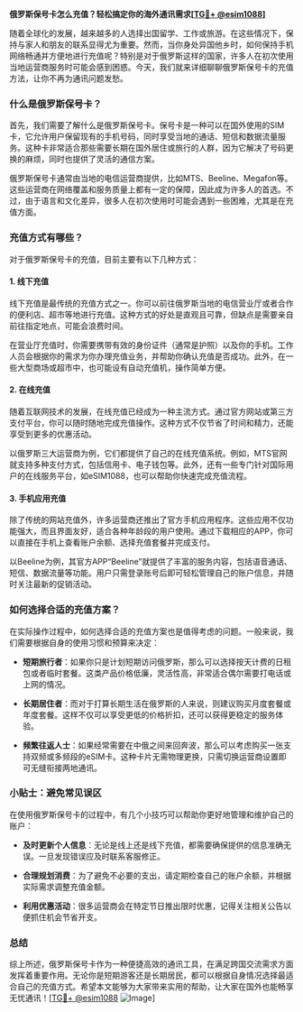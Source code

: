 **俄罗斯保号卡怎么充值？轻松搞定你的海外通讯需求[[TG💪+ @esim1088](https://t.me/s/esim1088)]**

随着全球化的发展，越来越多的人选择出国留学、工作或旅游。在这些情况下，保持与家人和朋友的联系显得尤为重要。然而，当你身处异国他乡时，如何保持手机网络畅通并方便地进行充值呢？特别是对于俄罗斯这样的国家，许多人在初次使用当地运营商服务时可能会感到困惑。今天，我们就来详细聊聊俄罗斯保号卡的充值方法，让你不再为通讯问题发愁。

### 什么是俄罗斯保号卡？

首先，我们需要了解什么是俄罗斯保号卡。保号卡是一种可以在国外使用的SIM卡，它允许用户保留现有的手机号码，同时享受当地的通话、短信和数据流量服务。这种卡非常适合那些需要长期在国外居住或旅行的人群，因为它解决了号码更换的麻烦，同时也提供了灵活的通信方案。

俄罗斯保号卡通常由当地的电信运营商提供，比如MTS、Beeline、Megafon等。这些运营商在网络覆盖和服务质量上都有一定的保障，因此成为许多人的首选。不过，由于语言和文化差异，很多人在初次使用时可能会遇到一些困难，尤其是在充值方面。

### 充值方式有哪些？

对于俄罗斯保号卡的充值，目前主要有以下几种方式：

#### 1. 线下充值

线下充值是最传统的充值方式之一。你可以前往俄罗斯当地的电信营业厅或者合作的便利店、超市等地进行充值。这种方式的好处是直观且可靠，但缺点是需要亲自前往指定地点，可能会浪费时间。

在营业厅充值时，你需要携带有效的身份证件（通常是护照）以及你的手机。工作人员会根据你的需求为你办理充值业务，并帮助你确认充值是否成功。此外，在一些大型商场或超市中，也可能设有自动充值机，操作简单方便。

#### 2. 在线充值

随着互联网技术的发展，在线充值已经成为一种主流方式。通过官方网站或第三方支付平台，你可以随时随地完成充值操作。这种方式不仅节省了时间和精力，还能享受到更多的优惠活动。

以俄罗斯三大运营商为例，它们都提供了自己的在线充值系统。例如，MTS官网就支持多种支付方式，包括信用卡、电子钱包等。此外，还有一些专门针对国际用户的在线服务平台，如eSIM1088，也可以帮助你快速完成充值流程。

#### 3. 手机应用充值

除了传统的网站充值外，许多运营商还推出了官方手机应用程序。这些应用不仅功能强大，而且界面友好，适合各种年龄段的用户使用。通过下载相应的APP，你可以直接在手机上查看账户余额、选择充值套餐并完成支付。

以Beeline为例，其官方APP“Beeline”就提供了丰富的服务内容，包括语音通话、短信、数据流量等功能。用户只需登录账号后即可轻松管理自己的账户信息，并随时关注最新的促销活动。

### 如何选择合适的充值方案？

在实际操作过程中，如何选择合适的充值方案也是值得考虑的问题。一般来说，我们需要根据自身的使用习惯和预算来决定：

- **短期旅行者**：如果你只是计划短期访问俄罗斯，那么可以选择按天计费的日租包或者临时套餐。这类产品价格低廉，灵活性高，非常适合偶尔需要打电话或上网的情况。
  
- **长期居住者**：而对于打算长期生活在俄罗斯的人来说，则建议购买月度套餐或年度套餐。这样不仅可以享受更低的价格折扣，还可以获得更稳定的服务体验。

- **频繁往返人士**：如果经常需要在中俄之间来回奔波，那么可以考虑购买一张支持双频或多频段的eSIM卡。这种卡片无需物理更换，只需切换运营商设置即可无缝衔接两地通讯。

### 小贴士：避免常见误区

在使用俄罗斯保号卡的过程中，有几个小技巧可以帮助你更好地管理和维护自己的账户：

- **及时更新个人信息**：无论是线上还是线下充值，都需要确保提供的信息准确无误。一旦发现错误应及时联系客服修正。
  
- **合理规划消费**：为了避免不必要的支出，请定期检查自己的账户余额，并根据实际需求调整充值金额。
  
- **利用优惠活动**：很多运营商会在特定节日推出限时优惠，记得关注相关公告以便抓住机会节省开支。

### 总结

综上所述，俄罗斯保号卡作为一种便捷高效的通讯工具，在满足跨国交流需求方面发挥着重要作用。无论你是短期游客还是长期居民，都可以根据自身情况选择最适合自己的充值方式。希望本文能够为大家带来实用的帮助，让大家在国外也能畅享无忧通讯！[[TG💪+ @esim1088](https://t.me/s/esim1088) ![Image](https://i.postimg.cc/4NQfJmqS/Snipaste-2025-05-13-00-14-12.png)]